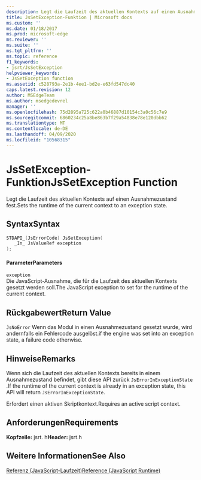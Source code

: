 ```yaml
---
description: Legt die Laufzeit des aktuellen Kontexts auf einen Ausnahmezustand fest.
title: JsSetException-Funktion | Microsoft docs
ms.custom: ''
ms.date: 01/18/2017
ms.prod: microsoft-edge
ms.reviewer: ''
ms.suite: ''
ms.tgt_pltfrm: ''
ms.topic: reference
f1_keywords:
- jsrt/JsSetException
helpviewer_keywords:
- JsSetException function
ms.assetid: c528793a-2e1b-4ee1-bd2e-e63fd547dc40
caps.latest.revision: 12
author: MSEdgeTeam
ms.author: msedgedevrel
manager: ''
ms.openlocfilehash: 75d2895a725c622a0b46887d10154c3a0c56c7e9
ms.sourcegitcommit: 6860234c25a8be863b7f29a54838e78e120dbb62
ms.translationtype: MT
ms.contentlocale: de-DE
ms.lasthandoff: 04/09/2020
ms.locfileid: "10568315"
---
```

# <span data-ttu-id="3f331-103">JsSetException-Funktion</span><span class="sxs-lookup"><span data-stu-id="3f331-103">JsSetException Function</span></span>
<span data-ttu-id="3f331-104">Legt die Laufzeit des aktuellen Kontexts auf einen Ausnahmezustand fest.</span><span class="sxs-lookup"><span data-stu-id="3f331-104">Sets the runtime of the current context to an exception state.</span></span>  
  
## <span data-ttu-id="3f331-105">Syntax</span><span class="sxs-lookup"><span data-stu-id="3f331-105">Syntax</span></span>  
  
```cpp  
STDAPI_(JsErrorCode) JsSetException(  
   _In_ JsValueRef exception  
);  
```  
  
#### <span data-ttu-id="3f331-106">Parameter</span><span class="sxs-lookup"><span data-stu-id="3f331-106">Parameters</span></span>  
 `exception`  
 <span data-ttu-id="3f331-107">Die JavaScript-Ausnahme, die für die Laufzeit des aktuellen Kontexts gesetzt werden soll.</span><span class="sxs-lookup"><span data-stu-id="3f331-107">The JavaScript exception to set for the runtime of the current context.</span></span>  
  
## <span data-ttu-id="3f331-108">Rückgabewert</span><span class="sxs-lookup"><span data-stu-id="3f331-108">Return Value</span></span>  
 `JsNoError` <span data-ttu-id="3f331-109">Wenn das Modul in einen Ausnahmezustand gesetzt wurde, wird andernfalls ein Fehlercode ausgelöst.</span><span class="sxs-lookup"><span data-stu-id="3f331-109">if the engine was set into an exception state, a failure code otherwise.</span></span>  
  
## <span data-ttu-id="3f331-110">Hinweise</span><span class="sxs-lookup"><span data-stu-id="3f331-110">Remarks</span></span>  
 <span data-ttu-id="3f331-111">Wenn sich die Laufzeit des aktuellen Kontexts bereits in einem Ausnahmezustand befindet, gibt diese API zurück `JsErrorInExceptionState` .</span><span class="sxs-lookup"><span data-stu-id="3f331-111">If the runtime of the current context is already in an exception state, this API will return `JsErrorInExceptionState`.</span></span>  
  
 <span data-ttu-id="3f331-112">Erfordert einen aktiven Skriptkontext.</span><span class="sxs-lookup"><span data-stu-id="3f331-112">Requires an active script context.</span></span>  
  
## <span data-ttu-id="3f331-113">Anforderungen</span><span class="sxs-lookup"><span data-stu-id="3f331-113">Requirements</span></span>  
 <span data-ttu-id="3f331-114">**Kopfzeile:** jsrt. h</span><span class="sxs-lookup"><span data-stu-id="3f331-114">**Header:** jsrt.h</span></span>  
  
## <span data-ttu-id="3f331-115">Weitere Informationen</span><span class="sxs-lookup"><span data-stu-id="3f331-115">See Also</span></span>  
 [<span data-ttu-id="3f331-116">Referenz (JavaScript-Laufzeit)</span><span class="sxs-lookup"><span data-stu-id="3f331-116">Reference (JavaScript Runtime)</span></span>](../chakra-hosting/reference-javascript-runtime.md)